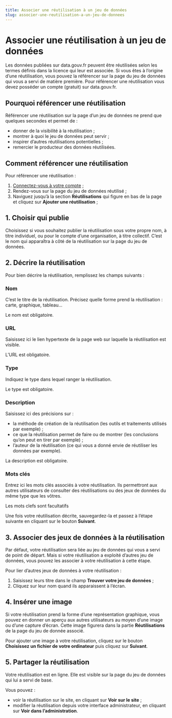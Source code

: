 ```yaml
---
title: Associer une réutilisation à un jeu de données
slug: associer-une-reutilisation-a-un-jeu-de-donnees
---
```


# Associer une réutilisation à un jeu de données

Les données publiées sur data.gouv.fr peuvent être réutilisées selon les termes définis dans la licence qui leur est associée. Si vous êtes à l’origine d’une réutilisation, vous pouvez la référencer sur la page du jeu de données qui vous a servi de matière première. Pour référencer une réutilisation vous devez posséder un compte (gratuit) sur data.gouv.fr.

## Pourquoi référencer une réutilisation

Référencer une réutilisation sur la page d’un jeu de données ne prend que quelques secondes et permet de :

- donner de la visibilité à la réutilisation ;
- montrer à quoi le jeu de données peut servir ;
- inspirer d’autres réutilisations potentielles ;
- remercier le producteur des données réutilisées.

## Comment référencer une réutilisation

Pour référencer une réutilisation :

1. [Connectez-vous à votre compte](https://www.data.gouv.fr/fr/login) ;
2. Rendez-vous sur la page du jeu de données réutilisé ;
3. Naviguez jusqu’à la section **Réutilisations** qui figure en bas de la page et cliquez sur **Ajouter une réutilisation** ;

## 1. Choisir qui publie

Choisissez si vous souhaitez publier la réutilisation sous votre propre nom, à titre individuel, ou pour le compte d’une organisation, à titre collectif. C’est le nom qui apparaîtra à côté de la réutilisation sur la page du jeu de données.

## 2. Décrire la réutilisation

Pour bien décrire la réutilisation, remplissez les champs suivants :

### Nom

C’est le titre de la réutilisation. Précisez quelle forme prend la réutilisation : carte, graphique, tableau...

Le nom est obligatoire.

### URL

Saisissez ici le lien hypertexte de la page web sur laquelle la réutilisation est visible.

L’URL est obligatoire.

### Type

Indiquez le type dans lequel ranger la réutilisation.

Le type est obligatoire.

### Description

Saisissez ici des précisions sur :

- la méthode de création de la réutilisation (les outils et traitements utilisés par exemple) ;
- ce que la réutilisation permet de faire ou de montrer (les conclusions qu’on peut en tirer par exemple) ;
- l’auteur de la réutilisation (ce qui vous a donné envie de réutiliser les données par exemple).

La description est obligatoire.

### Mots clés

Entrez ici les mots clés associés à votre réutilisation. Ils permettront aux autres utilisateurs de consulter des réutilisations ou des jeux de données du même type que les vôtres.

Les mots clefs sont facultatifs

Une fois votre réutilisation décrite, sauvegardez-la et passez à l’étape suivante en cliquant sur le bouton **Suivant**.

## 3. Associer des jeux de données à la réutilisation

Par défaut, votre réutilisation sera liée au jeu de données qui vous a servi de point de départ. Mais si votre réutilisation a exploité d’autres jeu de données, vous pouvez les associer à votre réutilisation à cette étape.

Pour lier d’autres jeux de données à votre réutilisation :

1. Saisissez leurs titre dans le champ **Trouver votre jeu de données** ;
2. Cliquez sur leur nom quand ils apparaissent à l’écran.

## 4. Insérer une image

Si votre réutilisation prend la forme d’une représentation graphique, vous pouvez en donner un aperçu aux autres utilisateurs au moyen d’une image ou d’une capture d’écran. Cette image figurera dans la partie **Réutilisations** de la page du jeu de donnée associé.

Pour ajouter une image à votre réutilisation, cliquez sur le bouton **Choisissez un fichier de votre ordinateur** puis cliquez sur **Suivant**.

## 5. Partager la réutilisation

Votre réutilisation est en ligne. Elle est visible sur la page du jeu de données qui lui a servi de base.

Vous pouvez :

- voir la réutilisation sur le site, en cliquant sur **Voir sur le site** ;
- modifier la réutilisation depuis votre interface administrateur, en cliquant sur **Voir dans l’administration**.
